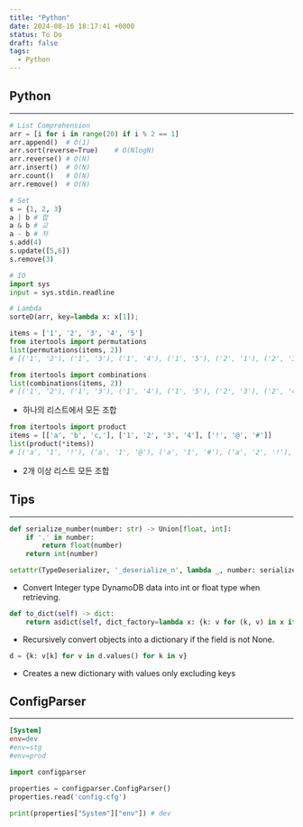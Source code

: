 ```yaml
---
title: "Python"
date: 2024-08-16 18:17:41 +0800
status: To Do
draft: false
tags:
  - Python
---
```

## Python
---
```python
# List Comprehension
arr = [i for i in range(20) if i % 2 == 1]
arr.append()  # O(1)
arr.sort(reverse=True)    # O(NlogN)
arr.reverse() # O(N)
arr.insert()  # O(N)
arr.count()   # O(N)
arr.remove()  # O(N)

# Set
s = {1, 2, 3}
a | b # 합
a & b # 교
a - b # 차
s.add(4)
s.update([5,6])
s.remove(3)

# IO
import sys
input = sys.stdin.readline

# Lambda
sorteD(arr, key=lambda x: x[1]);
```

```python
items = ['1', '2', '3', '4', '5']
from itertools import permutations
list(permutations(items, 2))
# [('1', '2'), ('1', '3'), ('1', '4'), ('1', '5'), ('2', '1'), ('2', '3'), ('2', '4'), ('2', '5'), ('3', '1'), ('3', '2'), ('3', '4'), ('3', '5'), ('4', '1'), ('4', '2'), ('4', '3'), ('4', '5'), ('5', '1'), ('5', '2'), ('5', '3'), ('5', '4')]

from itertools import combinations
list(combinations(items, 2))
# [('1', '2'), ('1', '3'), ('1', '4'), ('1', '5'), ('2', '3'), ('2', '4'), ('2', '5'), ('3', '4'), ('3', '5'), ('4', '5')]
```
- 하나의 리스트에서 모든 조합

```python
from itertools import product
items = [['a', 'b', 'c,'], ['1', '2', '3', '4'], ['!', '@', '#']]
list(product(*items))
# [('a', '1', '!'), ('a', '1', '@'), ('a', '1', '#'), ('a', '2', '!'), ('a', '2', '@'), ('a', '2', '#'), ('a', '3', '!'), ('a', '3', '@'), ('a', '3', '#'), ('a', '4', '!'), ('a', '4', '@'), ('a', '4', '#'), ('b', '1', '!'), ('b', '1', '@'), ('b', '1', '#'), ('b', '2', '!'), ('b', '2', '@'), ('b', '2', '#'), ('b', '3', '!'), ('b', '3', '@'), ('b', '3', '#'), ('b', '4', '!'), ('b', '4', '@'), ('b', '4', '#'), ('c,', '1', '!'), ('c,', '1', '@'), ('c,', '1', '#'), ('c,', '2', '!'), ('c,', '2', '@'), ('c,', '2', '#'), ('c,', '3', '!'), ('c,', '3', '@'), ('c,', '3', '#'), ('c,', '4', '!'), ('c,', '4', '@'), ('c,', '4', '#')]
```
- 2개 이상 리스트 모든 조합

## Tips
---
```python
def serialize_number(number: str) -> Union[float, int]:
	if '.' in number:
		return float(number)
	return int(number)

setattr(TypeDeserializer, '_deserialize_n', lambda _, number: serialize_number(number))
```
- Convert Integer type DynamoDB data into int or float type when retrieving.

```python
def to_dict(self) -> dict:
	return asdict(self, dict_factory=lambda x: {k: v for (k, v) in x if v is not None})
```
- Recursively convert objects into a dictionary if the field is not None.

```python
d = {k: v[k] for v in d.values() for k in v}
```
- Creates a new dictionary with values only excluding keys

## ConfigParser
---
```cfg
[System]
env=dev
#env=stg
#env=prod
```

```python
import configparser

properties = configparser.ConfigParser()
properties.read('config.cfg')

print(properties["System"]["env"]) # dev
```
